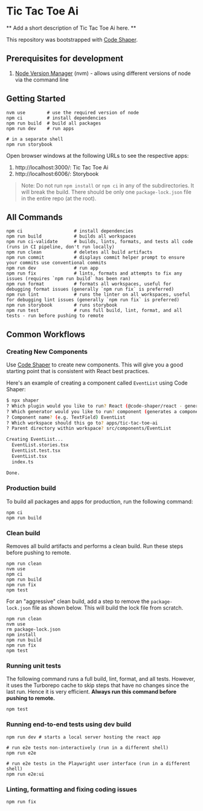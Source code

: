 # Tic Tac Toe Ai

** Add a short description of Tic Tac Toe Ai here. **

This repository was bootstrapped with [Code Shaper](https://code-shaper.dev).

## Prerequisites for development

1. [Node Version Manager](https://github.com/nvm-sh/nvm) (nvm) - allows using
   different versions of node via the command line

## Getting Started

```shell
nvm use        # use the required version of node
npm ci         # install dependencies
npm run build  # build all packages
npm run dev    # run apps

# in a separate shell
npm run storybook
```

Open browser windows at the following URLs to see the respective apps:

1. http://localhost:3000/: Tic Tac Toe Ai
2. http://localhost:6006/: Storybook

> Note: Do not run `npm install` or `npm ci` in any of the subdirectories. It
> will break the build. There should be only one `package-lock.json` file in the
> entire repo (at the root).

## All Commands

```
npm ci                   # install dependencies
npm run build            # builds all workspaces
npm run ci-validate      # builds, lints, formats, and tests all code (runs in CI pipeline, don't run locally)
npm run clean            # deletes all build artifacts
npm run commit           # displays commit helper prompt to ensure your commits use conventional commits
npm run dev              # run app
npm run fix              # lints, formats and attempts to fix any issues (requires `npm run build` has been ran)
npm run format           # formats all workspaces, useful for debugging format issues (generally `npm run fix` is preferred)
npm run lint             # runs the linter on all workspaces, useful for debugging lint issues (generally `npm run fix` is preferred)
npm run storybook        # runs storybook
npm run test             # runs full build, lint, format, and all tests - run before pushing to remote
```

## Common Workflows

### Creating New Components

Use [Code Shaper](https://www.code-shaper.dev/) to create new components. This
will give you a good starting point that is consistent with React best
practices.

Here's an example of creating a component called `EventList` using Code Shaper:

```sh
$ npx shaper
? Which plugin would you like to run? React (@code-shaper/react - generates React applications)
? Which generator would you like to run? component (generates a component)
? Component name? (e.g. TextField) EventList
? Which workspace should this go to? apps/tic-tac-toe-ai
? Parent directory within workspace? src/components/EventList

Creating EventList...
  EventList.stories.tsx
  EventList.test.tsx
  EventList.tsx
  index.ts

Done.
```

### Production build

To build all packages and apps for production, run the following command:

```shell
npm ci
npm run build
```

### Clean build

Removes all build artifacts and performs a clean build. Run these steps before
pushing to remote.

```shell
npm run clean
nvm use
npm ci
npm run build
npm run fix
npm test
```

For an "aggressive" clean build, add a step to remove the `package-lock.json`
file as shown below. This will build the lock file from scratch.

```shell
npm run clean
nvm use
rm package-lock.json
npm install
npm run build
npm run fix
npm test
```

### Running unit tests

The following command runs a full build, lint, format, and all tests. However,
it uses the Turborepo cache to skip steps that have no changes since the last
run. Hence it is very efficient. **Always run this command before pushing to
remote.**

```shell
npm test
```

### Running end-to-end tests using dev build

```shell
npm run dev # starts a local server hosting the react app

# run e2e tests non-interactively (run in a different shell)
npm run e2e

# run e2e tests in the Playwright user interface (run in a different shell)
npm run e2e:ui
```

### Linting, formatting and fixing coding issues

```shell
npm run fix
```
